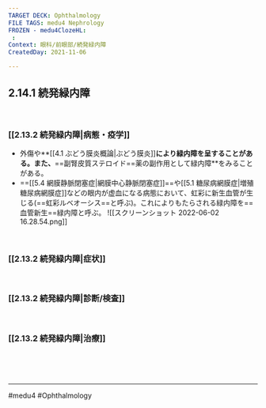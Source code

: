 ```yaml
---
TARGET DECK: Ophthalmology
FILE TAGS: medu4 Nephrology
FROZEN - medu4ClozeHL:
 : 
Context: 眼科/前眼部/続発緑内障
CreatedDay: 2021-11-06

---
```


## 2.14.1 続発緑内障

<br>

### [[2.13.2 続発緑内障|病態・疫学]]
* 外傷や**[[4.1 ぶどう膜炎概論|ぶどう膜炎]]**により緑内障を呈することがある。また、**==副腎皮質ステロイド==薬の副作用として緑内障**をみることがある。
* ==[[5.4 網膜静脈閉塞症|網膜中心静脈閉塞症]]==や[[5.1 糖尿病網膜症|増殖糖尿病網膜症]]などの眼内が虚血になる病態において、虹彩に新生血管が生じる(==虹彩ルベオーシス==と呼ぶ)。これによりもたらされる緑内障を==血管新生==緑内障と呼ぶ。
 ![[スクリーンショット 2022-06-02 16.28.54.png]]
<!--ID: 1636198864563-->


<br>

### [[2.13.2 続発緑内障|症状]]


<br>

### [[2.13.2 続発緑内障|診断/検査]]


<br>

### [[2.13.2 続発緑内障|治療]]


<br><br><br>

---
#medu4 #Ophthalmology 
